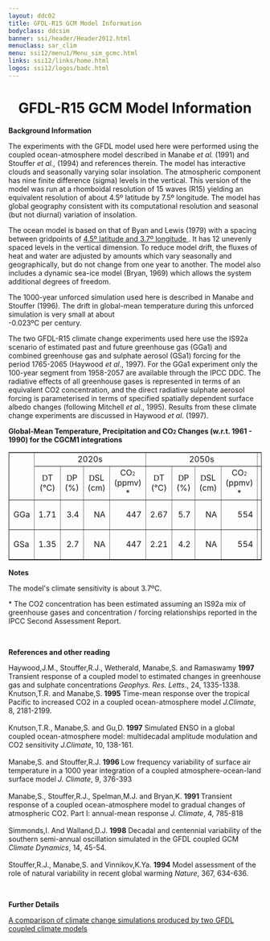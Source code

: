 ```yaml
---
layout: ddc02
title: GFDL-R15 GCM Model Information
bodyclass: ddcsim
banner: ssi/header/Header2012.html
menuclass: sar_clim
menu: ssi12/menu1/Menu_sim_gcmc.html
links: ssi12/links/home.html
logos: ssi12/logos/badc.html
---
```

 <div id="pagetitle">
 <h1 align="center">GFDL-R15 GCM Model Information </h1>
 </div>
 <!-- End of Page Title Block -->
 
 
 <!-- Insert Model Info Here -->
 <P><B>Background Information</B></P>
 
 <P>The experiments with the GFDL model used here were performed
 using the coupled ocean-atmosphere model described in Manabe <I>et
 al.</I> (1991) and Stouffer <I>et al.,</I> (1994) and references
 therein. The model has interactive clouds and seasonally varying
 solar insolation. The atmospheric component has nine finite difference
 (sigma) levels in the vertical. This version of the model was
 run at a rhomboidal resolution of 15 waves (R15) yielding an equivalent
 resolution of about 4.5&ordm; latitude by 7.5&ordm; longitude.
 The model has global geography consistent with its computational
 resolution and seasonal (but not diurnal) variation of insolation.</P>
 
 <P>The ocean model is based on that of Byan and Lewis (1979) with
 a spacing between gridpoints of <A HREF="gfdlr15_grid.html"
 >4.5&ordm; latitude and 3.7&ordm; longitude </A>.
 It has 12 unevenly spaced levels in the vertical dimension. To
 reduce model drift, the fluxes of heat and water are adjusted
 by amounts which vary seasonally and geographically, but do not
 change from one year to another. The model also includes a dynamic
 sea-ice model (Bryan, 1969) which allows the system additional
 degrees of freedom.</P>
 
 <P>The 1000-year unforced simulation used here is described in
 Manabe and Stouffer (1996). The drift in global-mean temperature
 during this unforced simulation is very small at about <BR>
 -0.023&ordm;C per century.</P>
 
 <P>The two GFDL-R15 climate change experiments used here use the
 IS92a scenario of estimated past and future greenhouse gas (GGa1)
 and combined greenhouse gas and sulphate aerosol (GSa1) forcing
 for the period 1765-2065 (Haywood <I>et al</I>., 1997). For the
 GGa1 experiment only the 100-year segment from 1958-2057 are available
 through the IPCC DDC. The radiative effects of all greenhouse
 gases is represented in terms of an equivalent CO2 concentration,
 and the direct radiative sulphate aerosol forcing is parameterised
 in terms of specified spatially dependent surface albedo changes
 (following Mitchell <I>et al</I>., 1995). Results from these climate
 change experiments are discussed in Haywood <I>et al</I>. (1997).</P>
 
 
 <P><B>Global-Mean Temperature, Precipitation and CO<FONT SIZE="-2">2</FONT> Changes
 (w.r.t. 1961 - 1990) for the CGCM1 integrations</B></P>
 
 <TABLE WIDTH="95%" BORDER="1" align="center" CELLPADDING="0" CELLSPACING="2">
 <TR>
 <td ROWSPAN="2" ></TD>
 <td COLSPAN="4" align="center">2020s</TD>
 <td COLSPAN="4" align="center">2050s</TD>
 <td COLSPAN="4" align="center">2080s</TD>
 </TR>
 <TR>
 <td ALIGN="CENTER" HEIGHT="17" WIDTH="8%"><FONT FACE="Symbol">D</FONT>T <BR CLEAR="ALL">(&deg;C)</td>
 <td ALIGN="CENTER" WIDTH="8%"><FONT FACE="Symbol">D</FONT>P<BR CLEAR="ALL">(%)</td>
 <td ALIGN="CENTER" WIDTH="8%"><FONT FACE="Symbol">D</FONT>SL<BR CLEAR="ALL">(cm)</td>
 <td ALIGN="CENTER" WIDTH="8%">CO<FONT SIZE="-2">2 </FONT><BR CLEAR="ALL">(ppmv) *</td>
 <td ALIGN="CENTER" WIDTH="8%"><FONT FACE="Symbol">D</FONT>T<BR CLEAR="ALL">(&deg;C)</td>
 <td ALIGN="CENTER" WIDTH="8%"><FONT FACE="Symbol">D</FONT>P <BR CLEAR="ALL">(%)</td>
 <td ALIGN="CENTER" WIDTH="8%"><FONT FACE="Symbol">D</FONT>SL<BR CLEAR="ALL">(cm)</td>
 <td ALIGN="CENTER" WIDTH="10%">CO<FONT SIZE="-2">2</FONT><BR CLEAR="ALL">(ppmv) *</td>
 <td ALIGN="CENTER" WIDTH="8%"><FONT FACE="Symbol">D</FONT>T<BR CLEAR="ALL">(&deg;C)</td>
 <td ALIGN="CENTER" WIDTH="8%"><FONT FACE="Symbol">D</FONT>P<BR CLEAR="ALL">(%)</td>
 <td ALIGN="CENTER" WIDTH="8%"><FONT FACE="Symbol">D</FONT>SL<BR CLEAR="ALL">(cm)</td>
 <td ALIGN="CENTER" WIDTH="8%">CO<FONT SIZE="-2">2</FONT><BR CLEAR="ALL">(ppmv) *</td>
 </TR>
 <TR>
 <td WIDTH="8%">GGa</TD>
 <td WIDTH="8%"> <p align="right">1.71</p></td>
 <td WIDTH="8%"> <p align="right">3.4</p></td>
 <td WIDTH="8%"> <p align="right">NA</p></td>
 <td WIDTH="8%"> <p align="right">447</p></td>
 <td WIDTH="8%"> <p align="right">2.67</p></td>
 <td WIDTH="8%"> <p align="right">5.7</p></td>
 <td WIDTH="8%"> <p align="right">NA</p></td>
 <td WIDTH="10%"> <p align="right">554</p></td>
 <td WIDTH="8%"> <p align="right">NA</p></td>
 <td WIDTH="8%"> <p align="right">NA</p></td>
 <td WIDTH="8%"> <p align="right">NA</p></td>
 <td WIDTH="8%"> <p align="right">NA</p></td>
 </TR>
 <TR>
 <td WIDTH="8%">GSa</TD>
 <td WIDTH="8%"> <p align="right">1.35</p></td>
 <td WIDTH="8%"> <p align="right">2.7</p></td>
 <td WIDTH="8%"> <p align="right">NA</p></td>
 <td WIDTH="8%"> <p align="right">447</p></td>
 <td WIDTH="8%"> <p align="right">2.21</p></td>
 <td WIDTH="8%"> <p align="right">4.2</p></td>
 <td WIDTH="8%"> <p align="right">NA</p></td>
 <td WIDTH="10%"> <p align="right">554</p></td>
 <td WIDTH="8%"> <p align="right">NA</p></td>
 <td WIDTH="8%"> <p align="right">NA</p></td>
 <td WIDTH="8%"> <p align="right">NA</p></td>
 <td WIDTH="8%"> <p align="right">NA</p></td>
 </TR>
 </TABLE>
 
 
 <P><B>Notes</B></P>
 <P>The model's climate sensitivity is about 3.7&ordm;C.</P>
<p>* The CO2 concentration has been estimated assuming an IS92a mix of greenhouse gases and concentration / forcing relationships reported in the IPCC Second Assessment Report.</p>
 
 <p>&nbsp;</p>
 
 <P><B>References and other reading</B></P>
 
 <P>Haywood,J.M., Stouffer,R.J., Wetherald, Manabe,S. and Ramaswamy
 <B>1997</B> Transient response of a coupled model to estimated
 changes in greenhouse gas and sulphate concentrations <I>Geophys.
 Res. Letts</I>., 24, 1335-1338.<BR>
 Knutson,T.R. and Manabe,S. <B>1995</B> Time-mean response over
 the tropical Pacific to increased CO2 in a coupled ocean-atmosphere
 model <I>J.Climate</I>, 8, 2181-2199.<BR>
 <BR>
 Knutson,T.R., Manabe,S. and Gu,D. <B>1997</B> Simulated ENSO in
 a global coupled ocean-atmosphere model: multidecadal amplitude
 modulation and CO2 sensitivity <I>J.Climate</I>, 10, 138-161.<BR>
 <BR>
 Manabe,S. and Stouffer,R.J. <B>1996 </B>Low frequency variability
 of surface air temperature in a 1000 year integration of a coupled
 atmosphere-ocean-land surface model<B><I> </I></B><I>J. Climate</I>,
 9, 376-393<BR>
 <BR>
 Manabe,S., Stouffer,R.J., Spelman,M.J. and Bryan,K. <B>1991</B>
 Transient response of a coupled ocean-atmosphere model to gradual
 changes of atmospheric CO2. Part I: annual-mean response <I>J.
 Climate</I>, 4, 785-818<BR>
 <BR>
 Simmonds,I. And Walland,D.J. <B>1998</B> Decadal and centennial
 variability of the southern semi-annual oscillation simulated
 in the GFDL coupled GCM <I>Climate Dynamics</I>, 14, 45-54.<BR>
 <BR>
 Stouffer,R.J., Manabe,S. and Vinnikov,K.Ya. <B>1994</B> Model
 assessment of the role of natural variability in recent global
 warming <I>Nature</I>, 367, 634-636.</P>
 
 <p>&nbsp;</p>
 
 <P><B>Further Details</B></P>
 
 <P><A HREF="http://dx.doi.org/10.1016/S0921-8181(02)00192-3">A comparison of climate change simulations produced by two GFDL coupled climate models</A>
 
 <p>&nbsp;</p>
 
 
 
 <p></p>
 
 <!-- end of center column -->
